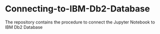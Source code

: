 # Connecting-to-IBM-Db2-Database
The repository contains the procedure to connect the Jupyter Notebook to IBM Db2 Database
